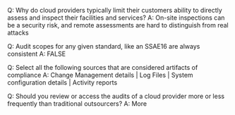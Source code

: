 Q: Why do cloud providers typically limit their customers ability to directly assess and inspect their facilities and services?
A: On-site inspections can be a security risk, and remote assessments are hard to distinguish from real attacks

Q: Audit scopes for any given standard, like an SSAE16 are always consistent
A: FALSE

Q: Select all the following sources that are considered artifacts of compliance
A: Change Management details | Log Files | System configuration details | Activity reports 

Q: Should you review or access the audits of a cloud provider more or less frequently than traditional outsourcers?
A: More